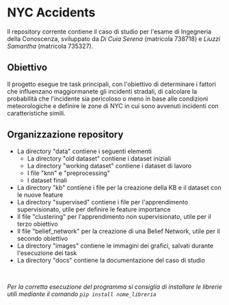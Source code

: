 # **NYC Accidents**
Il repository corrente contiene il caso di studio per l'esame di Ingegneria della Conoscenza, sviluppato da *Di Cuia Serena* (matricola 738718) e *Liuzzi Samantha* (matricola 735327).

## **Obiettivo**
Il progetto esegue tre task principali, con l'obiettivo di determinare i fattori che influenzano maggiormanete gli incidenti stradali, di calcolare la probabilità che l'incidente sia pericoloso o meno in base alle condizioni meteorologiche e definire le zone di NYC in cui sono avvenuti incidenti con caratteristiche simili.

## **Organizzazione repository**
* La directory "data" contiene i seguenti elementi
    - La directory "old dataset" contiene i dataset iniziali
    - La directory "working dataset" contiene i dataset di lavoro
    - I file "knn" e "preprocessing"
    - I dataset finali
* La directory "kb" contiene i file per la creazione della KB e il dataset con le nuove feature
* La directory "supervised" contiene i file per l'apprendimento supervisionato, utile per definire le feature importance
* Il file "clustering" per l'apprendimento non supervisionato, utile per il terzo obiettivo
* Il file "belief_network" per la creazione di una Belief Network, utile per il secondo obiettivo
* La directory "images" contiene le immagini dei grafici, salvati durante l'esecuzione dei task
* La directory "docs" contiene la documentazione del caso di studio

<Br>

*Per la corretta esecuzione del programma si consiglia di installare le librerie utili mediante il comando `pip install nome_libreria`*
